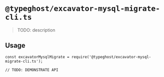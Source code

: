 # `@typeghost/excavator-mysql-migrate-cli.ts`

> TODO: description

## Usage

```
const excavatorMysqlMigrate = require('@typeghost/excavator-mysql-migrate-cli.ts');

// TODO: DEMONSTRATE API
```
